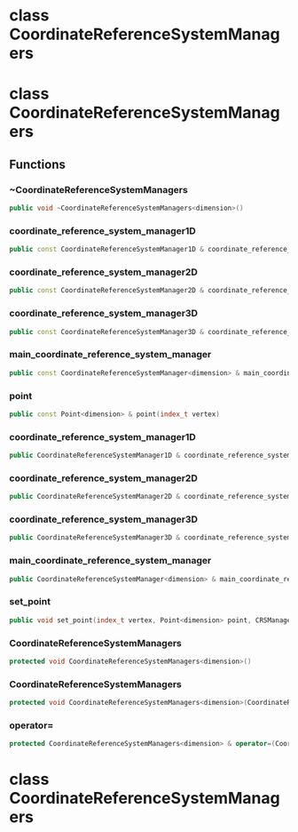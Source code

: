 # class CoordinateReferenceSystemManagers


# class CoordinateReferenceSystemManagers


## Functions

### ~CoordinateReferenceSystemManagers

```cpp
public void ~CoordinateReferenceSystemManagers<dimension>()
```


### coordinate_reference_system_manager1D

```cpp
public const CoordinateReferenceSystemManager1D & coordinate_reference_system_manager1D()
```


### coordinate_reference_system_manager2D

```cpp
public const CoordinateReferenceSystemManager2D & coordinate_reference_system_manager2D()
```


### coordinate_reference_system_manager3D

```cpp
public const CoordinateReferenceSystemManager3D & coordinate_reference_system_manager3D()
```


### main_coordinate_reference_system_manager

```cpp
public const CoordinateReferenceSystemManager<dimension> & main_coordinate_reference_system_manager()
```


### point

```cpp
public const Point<dimension> & point(index_t vertex)
```


### coordinate_reference_system_manager1D

```cpp
public CoordinateReferenceSystemManager1D & coordinate_reference_system_manager1D(CRSManagersKey )
```


### coordinate_reference_system_manager2D

```cpp
public CoordinateReferenceSystemManager2D & coordinate_reference_system_manager2D(CRSManagersKey )
```


### coordinate_reference_system_manager3D

```cpp
public CoordinateReferenceSystemManager3D & coordinate_reference_system_manager3D(CRSManagersKey )
```


### main_coordinate_reference_system_manager

```cpp
public CoordinateReferenceSystemManager<dimension> & main_coordinate_reference_system_manager(CRSManagersKey )
```


### set_point

```cpp
public void set_point(index_t vertex, Point<dimension> point, CRSManagersKey )
```


### CoordinateReferenceSystemManagers

```cpp
protected void CoordinateReferenceSystemManagers<dimension>()
```


### CoordinateReferenceSystemManagers

```cpp
protected void CoordinateReferenceSystemManagers<dimension>(CoordinateReferenceSystemManagers<dimension> && other)
```


### operator=

```cpp
protected CoordinateReferenceSystemManagers<dimension> & operator=(CoordinateReferenceSystemManagers<dimension> && other)
```




# class CoordinateReferenceSystemManagers


